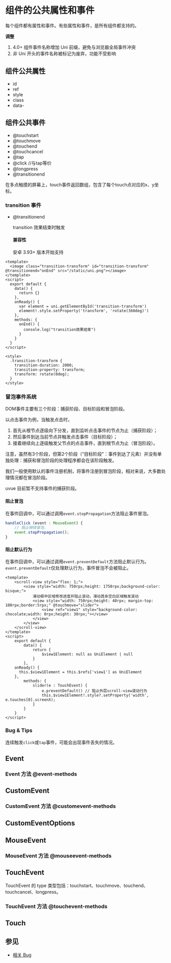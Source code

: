 # 组件的公共属性和事件

每个组件都有属性和事件。有些属性和事件，是所有组件都支持的。

**调整**
1. 4.0+ 组件事件名称增加 Uni 前缀，避免与浏览器全局事件冲突
2. 非 Uni 开头的事件名称被标记为废弃，功能不受影响

## 组件公共属性

- id
- ref
- style
- class
- data-

<!-- CUSTOMTYPEJSON.general-attribute.example -->

## 组件公共事件

- @touchstart
- @touchmove
- @touchend
- @touchcancel
- @tap
- @click //与tap等价
- @longpress
- @transitionend

在多点触摸的屏幕上，touch事件返回数组，包含了每个touch点对应的x、y坐标。

### transition 事件

- @transitionend

	transition 效果结束时触发

	#### 兼容性

	安卓 3.93+ 版本开始支持

```vue
<template>
  <image class="transition-transform" id="transition-transform" @transitionend="onEnd" src="/static/uni.png"></image>
</template>
<script>
  export default {
    data() {
      return {}
    },
    onReady() {
      var element = uni.getElementById('transition-transform')
      element!.style.setProperty('transform', 'rotate(360deg)')
    },
    methods: {
      onEnd() {
        console.log("transition效果结束")
      }
    }
  }
</script>

<style>
  .transition-transform {
    transition-duration: 2000;
    transition-property: transform;
    transform: rotate(0deg);
  }
</style>
```

### 冒泡事件系统

DOM事件主要有三个阶段：捕获阶段、目标阶段和冒泡阶段。

以点击事件为例，当触发点击时，
1. 首先从根节点逐级向下分发，直到监听点击事件的节点为止（捕获阶段）；
2. 然后事件到达当前节点并触发点击事件（目标阶段）；
3. 接着继续向上逐级触发父节点的点击事件，直到根节点为止（冒泡阶段）。

注意，虽然有3个阶段，但第2个阶段（“目标阶段”：事件到达了元素）并没有单独处理：捕获和冒泡阶段的处理程序都会在该阶段触发。

我们一般使用默认的事件注册机制，将事件注册到冒泡阶段，相对来说，大多数处理情况都在冒泡阶段。

uvue 目前暂不支持事件的捕获阶段。

#### 阻止冒泡

在事件回调中，可以通过调用`event.stopPropagation`方法阻止事件冒泡。

```ts
handleClick (event : MouseEvent) {
    // 阻止继续冒泡.
    event.stopPropagation();
}
```

#### 阻止默认行为

在事件回调中，可以通过调用`event.preventDefault`方法阻止默认行为。`event.preventDefault`仅处理默认行为，事件冒泡不会被阻止。

```vue
<template>
	<scroll-view style="flex: 1;">
		<view style="width: 750rpx;height: 1750rpx;background-color: bisque;">
			滑动框中区域修改进度并阻止滚动，滑动其余空白区域触发滚动
			<view style="width: 750rpx;height: 40rpx; margin-top: 100rpx;border:5rpx;" @touchmove="slider">
				<view ref="view1" style="background-color: chocolate;width: 0rpx;height: 30rpx;"></view>
			</view>
		</view>
	</scroll-view>
</template>
<script>
	export default {
		data() {
			return {
				$view1Element: null as UniElement | null
			}
		},
    onReady() {
      this.$view1Element = this.$refs['view1'] as UniElement
    },
		methods: {
			slider(e : TouchEvent) {
				e.preventDefault() // 阻止外层scroll-view滚动行为
				this.$view1Element!.style?.setProperty('width', e.touches[0].screenX);
			}
		}
	}
</script>
```

### Bug & Tips

连续触发`click`或`tap`事件，可能会出现事件丢失的情况。

## Event

<!-- CUSTOMTYPEJSON.Event.description -->

<!-- CUSTOMTYPEJSON.Event.extends -->

<!-- CUSTOMTYPEJSON.Event.param -->



### Event 方法 @event-methods
<!-- CUSTOMTYPEJSON.Event.methods.stopPropagation.name -->

<!-- CUSTOMTYPEJSON.Event.methods.stopPropagation.description -->

<!-- CUSTOMTYPEJSON.Event.methods.stopPropagation.param -->

<!-- CUSTOMTYPEJSON.Event.methods.stopPropagation.returnValue -->

<!-- CUSTOMTYPEJSON.Event.methods.stopPropagation.compatibility -->

<!-- CUSTOMTYPEJSON.Event.methods.stopPropagation.tutorial -->

<!-- CUSTOMTYPEJSON.Event.methods.preventDefault.name -->

<!-- CUSTOMTYPEJSON.Event.methods.preventDefault.description -->

<!-- CUSTOMTYPEJSON.Event.methods.preventDefault.param -->

<!-- CUSTOMTYPEJSON.Event.methods.preventDefault.returnValue -->

<!-- CUSTOMTYPEJSON.Event.methods.preventDefault.compatibility -->

<!-- CUSTOMTYPEJSON.Event.methods.preventDefault.tutorial -->

## CustomEvent

<!-- CUSTOMTYPEJSON.CustomEvent.description -->

<!-- CUSTOMTYPEJSON.CustomEvent.extends -->

<!-- CUSTOMTYPEJSON.CustomEvent.param -->



### CustomEvent 方法 @customevent-methods
<!-- CUSTOMTYPEJSON.CustomEvent.methods.stopPropagation.name -->

<!-- CUSTOMTYPEJSON.CustomEvent.methods.stopPropagation.description -->

<!-- CUSTOMTYPEJSON.CustomEvent.methods.stopPropagation.param -->

<!-- CUSTOMTYPEJSON.CustomEvent.methods.stopPropagation.returnValue -->

<!-- CUSTOMTYPEJSON.CustomEvent.methods.stopPropagation.compatibility -->

<!-- CUSTOMTYPEJSON.CustomEvent.methods.stopPropagation.tutorial -->

<!-- CUSTOMTYPEJSON.CustomEvent.methods.preventDefault.name -->

<!-- CUSTOMTYPEJSON.CustomEvent.methods.preventDefault.description -->

<!-- CUSTOMTYPEJSON.CustomEvent.methods.preventDefault.param -->

<!-- CUSTOMTYPEJSON.CustomEvent.methods.preventDefault.returnValue -->

<!-- CUSTOMTYPEJSON.CustomEvent.methods.preventDefault.compatibility -->

<!-- CUSTOMTYPEJSON.CustomEvent.methods.preventDefault.tutorial -->

## CustomEventOptions

<!-- CUSTOMTYPEJSON.CustomEventOptions.description -->

<!-- CUSTOMTYPEJSON.CustomEventOptions.extends -->

<!-- CUSTOMTYPEJSON.CustomEventOptions.param -->

## MouseEvent

<!-- CUSTOMTYPEJSON.MouseEvent.description -->

<!-- CUSTOMTYPEJSON.MouseEvent.extends -->

<!-- CUSTOMTYPEJSON.MouseEvent.param -->


### MouseEvent 方法 @mouseevent-methods
<!-- CUSTOMTYPEJSON.MouseEvent.methods.stopPropagation.name -->

<!-- CUSTOMTYPEJSON.MouseEvent.methods.stopPropagation.description -->

<!-- CUSTOMTYPEJSON.MouseEvent.methods.stopPropagation.param -->

<!-- CUSTOMTYPEJSON.MouseEvent.methods.stopPropagation.returnValue -->

<!-- CUSTOMTYPEJSON.MouseEvent.methods.stopPropagation.compatibility -->

<!-- CUSTOMTYPEJSON.MouseEvent.methods.stopPropagation.tutorial -->

<!-- CUSTOMTYPEJSON.MouseEvent.methods.preventDefault.name -->

<!-- CUSTOMTYPEJSON.MouseEvent.methods.preventDefault.description -->

<!-- CUSTOMTYPEJSON.MouseEvent.methods.preventDefault.param -->

<!-- CUSTOMTYPEJSON.MouseEvent.methods.preventDefault.returnValue -->

<!-- CUSTOMTYPEJSON.MouseEvent.methods.preventDefault.compatibility -->

<!-- CUSTOMTYPEJSON.MouseEvent.methods.preventDefault.tutorial -->

## TouchEvent

<!-- CUSTOMTYPEJSON.TouchEvent.description -->

<!-- CUSTOMTYPEJSON.TouchEvent.extends -->

<!-- CUSTOMTYPEJSON.TouchEvent.param -->

TouchEvent 的 type 类型包括：touchstart、touchmove、touchend、touchcancel、longpress。

### TouchEvent 方法 @touchevent-methods
<!-- CUSTOMTYPEJSON.TouchEvent.methods.stopPropagation.name -->

<!-- CUSTOMTYPEJSON.TouchEvent.methods.stopPropagation.description -->

<!-- CUSTOMTYPEJSON.TouchEvent.methods.stopPropagation.param -->

<!-- CUSTOMTYPEJSON.TouchEvent.methods.stopPropagation.returnValue -->

<!-- CUSTOMTYPEJSON.TouchEvent.methods.stopPropagation.compatibility -->

<!-- CUSTOMTYPEJSON.TouchEvent.methods.stopPropagation.tutorial -->

<!-- CUSTOMTYPEJSON.TouchEvent.methods.preventDefault.name -->

<!-- CUSTOMTYPEJSON.TouchEvent.methods.preventDefault.description -->

<!-- CUSTOMTYPEJSON.TouchEvent.methods.preventDefault.param -->

<!-- CUSTOMTYPEJSON.TouchEvent.methods.preventDefault.returnValue -->

<!-- CUSTOMTYPEJSON.TouchEvent.methods.preventDefault.compatibility -->

<!-- CUSTOMTYPEJSON.TouchEvent.methods.preventDefault.tutorial -->

## Touch

<!-- CUSTOMTYPEJSON.Touch.description -->

<!-- CUSTOMTYPEJSON.Touch.extends -->

<!-- CUSTOMTYPEJSON.Touch.param -->

<!-- CUSTOMTYPEJSON.general-event.example -->

## 参见

- [相关 Bug](https://issues.dcloud.net.cn/?mid=component.common)

